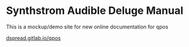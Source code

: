# Synthstrom Audible Deluge Manual

This is a mockup/demo site for new online documentation for qpos   

[dspread.gitlab.io/qpos](dspread.gitlab.io/qpos)
